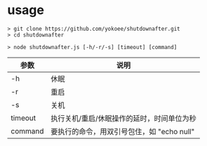 # usage
```
> git clone https://github.com/yokoee/shutdownafter.git
> cd shutdownafter
```
```
> node shutdownafter.js [-h/-r/-s] [timeout] [command]
```
参数|说明  
----|---- 
-h | 休眠    
-r | 重启    
-s | 关机
timeout | 执行关机/重启/休眠操作的延时，时间单位为秒
command | 要执行的命令，用双引号包住，如 "echo null"